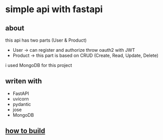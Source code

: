 # simple api with fastapi

## about

this api has two parts (User & Product)

- User -> can register and authorize throw oauth2 with JWT
- Product -> this part is based on CRUD (Create, Read, Update, Delete)

i used MongoDB for this project

## writen with

- FastAPI
- uvicorn
- pydantic
- jose
- MongoDB

## [how to build](BUILD.md)
